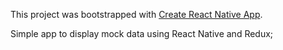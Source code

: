 This project was bootstrapped with [Create React Native App](https://github.com/react-community/create-react-native-app).

Simple app to display mock data using React Native and Redux;


